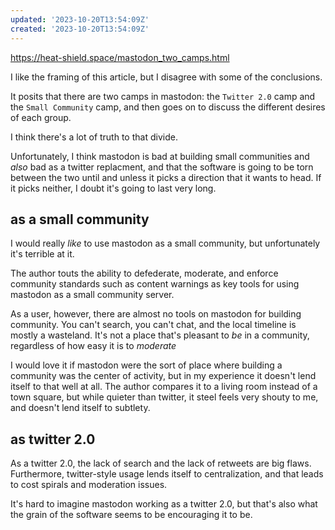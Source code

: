 ```yaml
---
updated: '2023-10-20T13:54:09Z'
created: '2023-10-20T13:54:09Z'
---
```

https://heat-shield.space/mastodon_two_camps.html

I like the framing of this article, but I disagree with some of the conclusions.

It posits that there are two camps in mastodon: the `Twitter 2.0` camp and the `Small Community` camp, and then goes on to discuss the different desires of each group.

I think there's a lot of truth to that divide.

Unfortunately, I think mastodon is bad at building small communities and _also_ bad as a twitter replacment, and that the software is going to be torn between the two until and unless it picks a direction that it wants to head. If it picks neither, I doubt it's going to last very long.

## as a small community

I would really _like_ to use mastodon as a small community, but unfortunately it's terrible at it.

The author touts the ability to defederate, moderate, and enforce community standards such as content warnings as key tools for using mastodon as a small community server.

As a user, however, there are almost no tools on mastodon for building community. You can't search, you can't chat, and the local timeline is mostly a wasteland. It's not a place that's pleasant to _be_ in a community, regardless of how easy it is to _moderate_

I would love it if mastodon were the sort of place where building a community was the center of activity, but in my experience it doesn't lend itself to that well at all. The author compares it to a living room instead of a town square, but while quieter than twitter, it steel feels very shouty to me, and doesn't lend itself to subtlety.

## as twitter 2.0

As a twitter 2.0, the lack of search and the lack of retweets are big flaws. Furthermore, twitter-style usage lends itself to centralization, and that leads to cost spirals and moderation issues.

It's hard to imagine mastodon working as a twitter 2.0, but that's also what the grain of the software seems to be encouraging it to be.